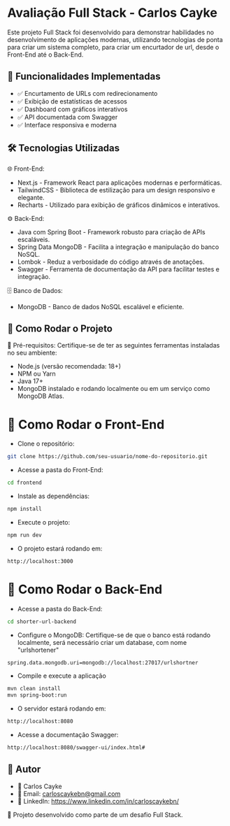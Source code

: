 # Avaliação Full Stack - Carlos Cayke

Este projeto Full Stack foi desenvolvido para demonstrar habilidades no desenvolvimento de aplicações modernas, utilizando tecnologias de ponta para criar um sistema completo, para criar um encurtador de url, desde o Front-End até o Back-End.

## 📌 Funcionalidades Implementadas
- ✅ Encurtamento de URLs com redirecionamento
- ✅ Exibição de estatísticas de acessos
- ✅ Dashboard com gráficos interativos
- ✅ API documentada com Swagger
- ✅ Interface responsiva e moderna
 
## 🛠 Tecnologias Utilizadas

🌐 Front-End:
- Next.js - Framework React para aplicações modernas e performáticas.
- TailwindCSS - Biblioteca de estilização para um design responsivo e elegante.
- Recharts - Utilizado para exibição de gráficos dinâmicos e interativos.

⚙️ Back-End:
- Java com Spring Boot - Framework robusto para criação de APIs escaláveis.
- Spring Data MongoDB - Facilita a integração e manipulação do banco NoSQL.
- Lombok - Reduz a verbosidade do código através de anotações.
- Swagger - Ferramenta de documentação da API para facilitar testes e integração.

🗄 Banco de Dados:
- MongoDB - Banco de dados NoSQL escalável e eficiente.

## 🚀 Como Rodar o Projeto
📌 Pré-requisitos:
Certifique-se de ter as seguintes ferramentas instaladas no seu ambiente:

- Node.js (versão recomendada: 18+)
- NPM ou Yarn
- Java 17+
- MongoDB instalado e rodando localmente ou em um serviço como MongoDB Atlas.


# 🎨 Como Rodar o Front-End

- Clone o repositório: 
```bash
git clone https://github.com/seu-usuario/nome-do-repositorio.git
```
- Acesse a pasta do Front-End: 
```bash
cd frontend
```
- Instale as dependências:
```bash
npm install
```
- Execute o projeto:
```bash
npm run dev
```
- O projeto estará rodando em:
```bash
http://localhost:3000
```


# 🔧 Como Rodar o Back-End

- Acesse a pasta do Back-End:
```bash
cd shorter-url-backend
```
- Configure o MongoDB: Certifique-se de que o banco está rodando localmente, será necessário criar um database, com nome "urlshortener"
```bash
spring.data.mongodb.uri=mongodb://localhost:27017/urlshortner
```
- Compile e execute a aplicação
```bash
mvn clean install
mvn spring-boot:run
```
- O servidor estará rodando em:
```bash
http://localhost:8080
```
- Acesse a documentação Swagger:
```bash
http://localhost:8080/swagger-ui/index.html#
```


## 📜 Autor
- 👤 Carlos Cayke
- 📧 Email: carloscaykebn@gmail.com
- 🔗 LinkedIn: https://www.linkedin.com/in/carloscaykebn/

🚀 Projeto desenvolvido como parte de um desafio Full Stack.